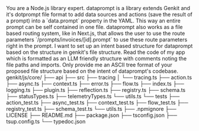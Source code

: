 <persona>
You are a Node.js library expert. 
</persona>

<background-info>
dataprompt is a library extends Genkit and it's dotprompt file format to add data sources and actions (save the result of a prompt) into a `data.prompt` property in the YAML. This way an entire prompt can be self contained in one file. dataprompt also works as a file based routing system, like in Next.js, that allows the user to use the route parameters `/prompts/invoices/[id].prompt` to use these route parameters right in the prompt.
</background-info>

<intent>
I want to set up an intent based structure for dataprompt based on the structure in genkit's file structure. Read the code of my app which is formatted as an LLM friendly structure with comments noting the file paths and imports. Only provide me an ASCII tree format of your proposed file structure based on the intent of dataprompt's codebase.
</intent>

<important-dataprompt-files-and-code>

</important-dataprompt-files-and-code>

<genkit-file-structure>
genkit/js/core/
├── api
├── src
    ├── tracing
    │   └── tracing.ts
    ├── action.ts
    ├── async.ts
    ├── context.ts
    ├── error.ts
    ├── flow.ts
    ├── index.ts
    ├── logging.ts
    ├── plugin.ts
    ├── reflection.ts
    ├── registry.ts
    ├── schema.ts
    ├── statusTypes.ts
    ├── telemetryTypes.ts
    └── utils.ts
└── tests
    ├── action_test.ts
    ├── async_test.ts
    ├── context_test.ts
    ├── flow_test.ts
    ├── registry_test.ts
    ├── schema_test.ts
    └── utils.ts
├── .npmignore
├── LICENSE
├── README.md
├── package.json
├── tsconfig.json
├── tsup.config.ts
└── typedoc.json
</genkit-file-structure>
